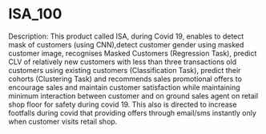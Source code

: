 # ISA_100
Description: This product called ISA, during Covid 19, enables to detect mask of customers (using CNN),detect customer gender using masked customer image, recognises Masked Customers (Regression Task), predict CLV of relatively new customers with less than three transactions old customers using existing customers (Classification Task), predict their cohorts (Clustering Task) and recommends sales promotional offers to encourage sales and maintain customer satisfaction while maintaining minimum interaction between customer and on ground sales agent on retail shop floor for safety during covid 19. This also is directed to increase footfalls during covid that providing offers through email/sms instantly only when customer visits retail shop.
